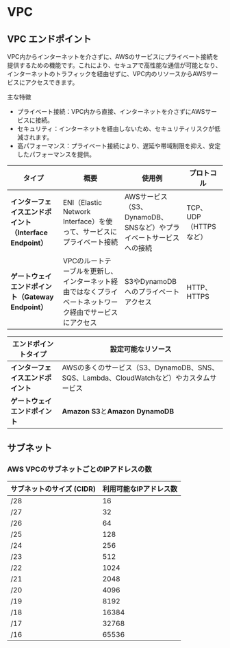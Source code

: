 # VPC

##  VPC エンドポイント

VPC内からインターネットを介さずに、AWSのサービスにプライベート接続を提供するための機能です。これにより、セキュアで高性能な通信が可能となり、インターネットのトラフィックを経由せずに、VPC内のリソースからAWSサービスにアクセスできます。

主な特徴
- プライベート接続：VPC内から直接、インターネットを介さずにAWSサービスに接続。
- セキュリティ：インターネットを経由しないため、セキュリティリスクが低減されます。
- 高パフォーマンス：プライベート接続により、遅延や帯域制限を抑え、安定したパフォーマンスを提供。

| タイプ                    | 概要                                                      | 使用例                                  | プロトコル                    |
|-------------------------|---------------------------------------------------------|-------------------------------------|----------------------------|
| **インターフェイスエンドポイント（Interface Endpoint）** | ENI（Elastic Network Interface）を使って、サービスにプライベート接続 | AWSサービス（S3、DynamoDB、SNSなど）やプライベートサービスへの接続 | TCP、UDP（HTTPSなど）          |
| **ゲートウェイエンドポイント（Gateway Endpoint）**     | VPCのルートテーブルを更新し、インターネット経由ではなくプライベートネットワーク経由でサービスにアクセス | S3やDynamoDBへのプライベートアクセス       | HTTP、HTTPS                   |


| エンドポイントタイプ             | 設定可能なリソース                                                                 |
|---------------------------|------------------------------------------------------------------------|
| **インターフェイスエンドポイント** | AWSの多くのサービス（S3、DynamoDB、SNS、SQS、Lambda、CloudWatchなど）やカスタムサービス |
| **ゲートウェイエンドポイント**    | **Amazon S3**と**Amazon DynamoDB**                                      |

## サブネット

### AWS VPCのサブネットごとのIPアドレスの数

| サブネットのサイズ (CIDR) | 利用可能なIPアドレス数 |
|-------------------------|-----------------------|
| /28                     | 16                    |
| /27                     | 32                    |
| /26                     | 64                    |
| /25                     | 128                   |
| /24                     | 256                   |
| /23                     | 512                   |
| /22                     | 1024                  |
| /21                     | 2048                  |
| /20                     | 4096                  |
| /19                     | 8192                  |
| /18                     | 16384                 |
| /17                     | 32768                 |
| /16                     | 65536                 |


